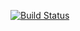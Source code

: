 [![Build Status](https://travis-ci.com/mironovNN/posts_back.svg?branch=master)](https://travis-ci.com/mironovNN/posts_back)
